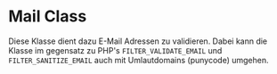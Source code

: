 # Mail Class #

Diese Klasse dient dazu E-Mail Adressen zu validieren. Dabei kann die Klasse im gegensatz zu PHP's `FILTER_VALIDATE_EMAIL` und `FILTER_SANITIZE_EMAIL` auch mit Umlautdomains (punycode) umgehen. 
